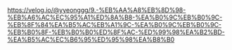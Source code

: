 https://velog.io/@yyeonggg/9.-%EB%AA%A8%EB%8D%98-%EB%A6%AC%EC%95%A1%ED%8A%B8-%EA%B0%9C%EB%B0%9C-%EB%8F%84%EA%B5%AC%EB%A1%9C-%EA%B0%9C%EB%B0%9C-%EB%B0%8F-%EB%B0%B0%ED%8F%AC-%ED%99%98%EA%B2%BD-%EA%B5%AC%EC%B6%95%ED%95%98%EA%B8%B0
